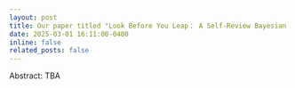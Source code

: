 ```yaml
---
layout: post
title: Our paper titled "Look Before You Leap： A Self-Review Bayesian Optimization Method for Constrained High-Dimensional Design Space Exploration" has been accepted with 2025 62th DAC!
date: 2025-03-01 16:11:00-0400
inline: false
related_posts: false
---
```

Abstract: TBA